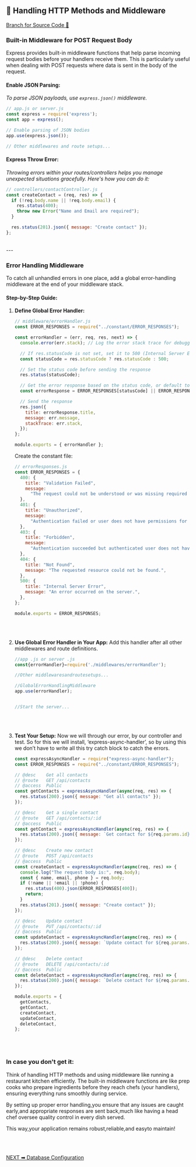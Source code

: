 ## 🔄 Handling HTTP Methods and Middleware
[Branch for Source Code 📂](https://github.com/RajonDey/node-express-quickstart/tree/3-HTTP-Methods-and-Middleware)

### Built-in Middleware for POST Request Body
Express provides built-in middleware functions that help parse incoming request bodies before your handlers receive them. This is particularly useful when dealing with POST requests where data is sent in the body of the request.

#### Enable JSON Parsing:<br>
_To parse JSON payloads, use `express.json()` middleware._    
```jsx
// app.js or server.js
const express = require('express');
const app = express();

// Enable parsing of JSON bodies
app.use(express.json());

// Other middlewares and route setups...
```    

#### Express Throw Error:<br>
_Throwing errors within your routes/controllers helps you manage unexpected situations gracefully. Here's how you can do it:_

```jsx
// controllers/contactController.js
const createContact = (req, res) => {
  if (!req.body.name || !req.body.email) {
    res.status(400);
    throw new Error("Name and Email are required");
  }

  res.status(201).json({ message: "Create contact" });
};
```    

<br>
---
<br>

### Error Handling Middleware
To catch all unhandled errors in one place, add a global error-handling middleware at the end of your middleware stack.

#### Step-by-Step Guide:
1.  **Define Global Error Handler:**
    ```jsx
    // middleware/errorHandler.js
    const ERROR_RESPONSES = require("../constant/ERROR_RESPONSES");
    
    const errorHandler = (err, req, res, next) => {
      console.error(err.stack); // Log the error stack trace for debugging
    
      // If res.statusCode is not set, set it to 500 (Internal Server Error)
      const statusCode = res.statusCode ? res.statusCode : 500;
    
      // Set the status code before sending the response
      res.status(statusCode);
    
      // Get the error response based on the status code, or default to the 500 response
      const errorResponse = ERROR_RESPONSES[statusCode] || ERROR_RESPONSES[500];
    
      // Send the response
      res.json({
        title: errorResponse.title,
        message: err.message,
        stackTrace: err.stack,
      });
    };
    
    module.exports = { errorHandler };
    ```

    Create the constant file:
    ```jsx
    // errorResponses.js
    const ERROR_RESPONSES = {
      400: {
        title: "Validation Failed",
        message:
          "The request could not be understood or was missing required parameters.",
      },
      401: {
        title: "Unauthorized",
        message:
          "Authentication failed or user does not have permissions for the desired action.",
      },
      403: {
        title: "Forbidden",
        message:
          "Authentication succeeded but authenticated user does not have access to the resource.",
      },
      404: {
        title: "Not Found",
        message: "The requested resource could not be found.",
      },
      500: {
        title: "Internal Server Error",
        message: "An error occurred on the server.",
      },
    };
    
    module.exports = ERROR_RESPONSES;
    ```

<br>
<br>

2.  **Use Global Error Handler in Your App:**
    Add this handler after all other middlewares and route definitions.
    
    ```jsx
    //app .js or server .js
    const{errorHandler}=require('./middlewares/errorHandler');
    
    //Other middlewaresandroutesetups...
    
    //GlobalErrorHandlingMiddleware
    app.use(errorHandler);
    
    
    //Start the server...
    ```
<br>
<br>

3.  **Test Your Setup:**
    Now we will through our error, by our controller and test.
    So for this we will install, ‘express-async-handler’, so by using this we don’t have to write all this try catch block to catch the errors.
    ```jsx
    const expressAsyncHandler = require("express-async-handler");
    const ERROR_RESPONSES = require("../constant/ERROR_RESPONSES");
    
    // @desc    Get all contacts
    // @route   GET /api/contacts
    // @access  Public
    const getContacts = expressAsyncHandler(async(req, res) => {
      res.status(200).json({ message: "Get all contacts" });
    });
    
    // @desc    Get a single contact
    // @route   GET /api/contacts/:id
    // @access  Public
    const getContact = expressAsyncHandler(async(req, res) => {
      res.status(200).json({ message: `Get contact for ${req.params.id}` });
    });
    
    // @desc    Create new contact
    // @route   POST /api/contacts
    // @access  Public
    const createContact = expressAsyncHandler(async(req, res) => {
      console.log("The request body is:", req.body);
      const { name, email, phone } = req.body;
      if (!name || !email || !phone) {
        res.status(400).json(ERROR_RESPONSES[400]);
        return;
      }
      res.status(201).json({ message: "Create contact" });
    });
    
    // @desc    Update contact
    // @route   PUT /api/contacts/:id
    // @access  Public
    const updateContact = expressAsyncHandler(async(req, res) => {
      res.status(200).json({ message: `Update contact for ${req.params.id}` });
    });
    
    // @desc    Delete contact
    // @route   DELETE /api/contacts/:id
    // @access  Public
    const deleteContact = expressAsyncHandler(async(req, res) => {
      res.status(200).json({ message: `Delete contact for ${req.params.id}` });
    });
    
    module.exports = {
      getContacts,
      getContact,
      createContact,
      updateContact,
      deleteContact,
    };
    ```
    
<br>  
<br>  

### In case you don't get it:

Think of handling HTTP methods and using middleware like running a restaurant kitchen efficiently. The built-in middleware functions are like prep cooks who prepare ingredients before they reach chefs (your handlers), ensuring everything runs smoothly during service.

By setting up proper error handling,you ensure that any issues are caught early,and appropriate responses are sent back,much like having a head chef oversee quality control in every dish served.

This way,your application remains robust,reliable,and easyto maintain!

<br>  
<br>  

[NEXT ➡ Database Configuration](https://github.com/RajonDey/node-express-quickstart/blob/main/STEPS/step-6.md)
